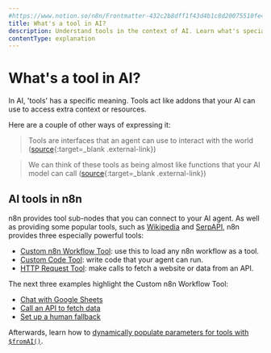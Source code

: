 ```yaml
---
#https://www.notion.so/n8n/Frontmatter-432c2b8dff1f43d4b1c8d20075510fe4
title: What's a tool in AI?
description: Understand tools in the context of AI. Learn what's special about tools in n8n.
contentType: explanation
---
```


# What's a tool in AI?

In AI, 'tools' has a specific meaning. Tools act like addons that your AI can use to access extra context or resources.

Here are a couple of other ways of expressing it:

> Tools are interfaces that an agent can use to interact with the world ([source](https://langchain-ai.github.io/langgraphjs/how-tos/tool-calling/){:target=_blank .external-link})

<!--  -->

> We can think of these tools as being almost like functions that your AI model can call ([source](https://www.udemy.com/course/chatgpt-and-langchain-the-complete-developers-masterclass/){:target=_blank .external-link})

## AI tools in n8n

n8n provides tool sub-nodes that you can connect to your AI agent. As well as providing some popular tools, such as [Wikipedia](/integrations/builtin/cluster-nodes/sub-nodes/n8n-nodes-langchain.toolwikipedia/) and [SerpAPI](/integrations/builtin/cluster-nodes/sub-nodes/n8n-nodes-langchain.toolserpapi/), n8n provides three especially powerful tools:

* [Custom n8n Workflow Tool](/integrations/builtin/cluster-nodes/sub-nodes/n8n-nodes-langchain.toolworkflow/): use this to load any n8n workflow as a tool.
* [Custom Code Tool](/integrations/builtin/cluster-nodes/sub-nodes/n8n-nodes-langchain.toolcode/): write code that your agent can run.
* [HTTP Request Tool](/integrations/builtin/cluster-nodes/sub-nodes/n8n-nodes-langchain.toolhttprequest/): make calls to fetch a website or data from an API.

The next three examples highlight the Custom n8n Workflow Tool:

- [Chat with Google Sheets](/advanced-ai/examples/data-google-sheets/)
- [Call an API to fetch data](/advanced-ai/examples/api-workflow-tool/)
- [Set up a human fallback](/advanced-ai/examples/human-fallback/)

Afterwards, learn how to [dynamically populate parameters for tools with `$fromAI()`](/advanced-ai/examples/dynamic-parameters-for-tools/).
